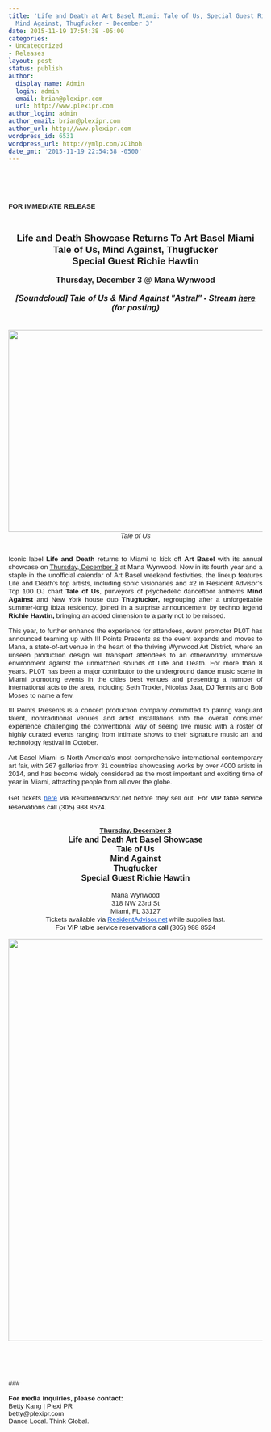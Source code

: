 ```yaml
---
title: 'Life and Death at Art Basel Miami: Tale of Us, Special Guest Richie Hawtin,
  Mind Against, Thugfucker - December 3'
date: 2015-11-19 17:54:38 -05:00
categories:
- Uncategorized
- Releases
layout: post
status: publish
author:
  display_name: Admin
  login: admin
  email: brian@plexipr.com
  url: http://www.plexipr.com
author_login: admin
author_email: brian@plexipr.com
author_url: http://www.plexipr.com
wordpress_id: 6531
wordpress_url: http://ymlp.com/zC1hoh
date_gmt: '2015-11-19 22:54:38 -0500'
---
```


<p><html><br />
<head><br />
<meta http-equiv="Content-Type" content="text/html; charset=UTF-8"/></head><br />
<body>
<div><b><span style="font-size: 10pt;"><span style="font-family: arial, helvetica, sans-serif;">FOR IMMEDIATE RELEASE</span></span></b></div>
<div align="center"><span id="docs-internal-guid-0229c6c2-6e44-d581-8bf6-5c6c2b64e99b"></p>
<div style="line-height: 1.2; margin-top: 0pt; margin-bottom: 0pt; text-align: center;" dir="ltr">&nbsp;</div>
<div style="line-height: 1.2; margin-top: 0pt; margin-bottom: 0pt; text-align: center;" dir="ltr"><span id="docs-internal-guid-a6a835d4-8d1c-aee1-235c-8509bba998f5"></p>
<div dir="ltr" style="line-height: 1.2; margin-top: 0pt; margin-bottom: 0pt; text-align: center;"><span id="docs-internal-guid-23d431fa-cd75-a8ab-ee6f-059ced52a1ae"></p>
<div dir="ltr" style="line-height: 1.2; margin-top: 0pt; margin-bottom: 0pt; text-align: center;"><span id="docs-internal-guid-a1fc95df-3894-fbe8-f5ea-ea99f6e7654d"></p>
<div style="line-height: 1.2; margin-top: 0pt; margin-bottom: 0pt; text-align: center;" dir="ltr"><span id="docs-internal-guid-4c18768e-71cd-1a48-6e59-a9b5ab882110"></p>
<div style="line-height: 1.2; margin-top: 0pt; margin-bottom: 0pt; text-align: center;" dir="ltr"><span id="docs-internal-guid-7e7f7293-d331-850b-6484-28e66e927bf7"></p>
<div style="line-height: 1.2; margin-top: 0pt; margin-bottom: 0pt; text-align: center;" dir="ltr"><span id="docs-internal-guid-b0887ff3-2135-a1c8-7779-60d19be0ac90"></p>
<div style="line-height: 1.2; margin-top: 0pt; margin-bottom: 0pt; text-align: center;" dir="ltr"><span style="font-size: 18.6667px; font-family: Arial; font-weight: 700; vertical-align: baseline; white-space: pre-wrap;">Life and Death Showcase Returns To Art Basel Miami</span></div>
<div style="line-height: 1.2; margin-top: 0pt; margin-bottom: 0pt; text-align: center;" dir="ltr"><span style="font-size: 18.6667px; font-family: Arial; font-weight: 700; vertical-align: baseline; white-space: pre-wrap;">Tale of Us, Mind Against, Thugfucker</span></div>
<div style="line-height: 1.2; margin-top: 0pt; margin-bottom: 0pt; text-align: center;" dir="ltr"><span style="font-size: 18.6667px; font-family: Arial; font-weight: 700; vertical-align: baseline; white-space: pre-wrap;">Special Guest Richie Hawtin</span></div>
<div style="line-height: 1.2; margin-top: 0pt; margin-bottom: 0pt; text-align: center;" dir="ltr">&nbsp;</div>
<div style="line-height: 1.2; margin-top: 0pt; margin-bottom: 0pt; text-align: center;" dir="ltr"><span style="font-size: 16px; font-family: Arial; font-weight: 700; vertical-align: baseline; white-space: pre-wrap;">Thursday, December 3 @ Mana Wynwood</span></div>
<div style="line-height: 1.2; margin-top: 0pt; margin-bottom: 0pt; text-align: center;" dir="ltr">&nbsp;</div>
<div style="line-height: 1.2; margin-top: 0pt; margin-bottom: 0pt; text-align: center;" dir="ltr"><span style="font-size: 16px; font-family: Arial; font-weight: 700; vertical-align: baseline; white-space: pre-wrap;"><i>[Soundcloud] Tale of Us &amp; Mind Against "Astral" - Stream <a href="https://soundcloud.com/lifeanddeath/lad026-tale-of-us-mind-against-astral">here</a> (for posting)</i></span></div>
<div style="line-height: 1.2; margin-top: 0pt; margin-bottom: 0pt; text-align: center;" dir="ltr"><span style="font-size: 16px; font-family: Arial; font-weight: 700; vertical-align: baseline; white-space: pre-wrap;"><br /></span></div>
<p></span></div>
<p></span></div>
<p></span></div>
<div style="line-height: 1.2; margin-top: 0pt; margin-bottom: 0pt; text-align: center;" dir="ltr"><span id="docs-internal-guid-4c18768e-71cd-9c28-b2df-b4d70aaf97b8"></p>
<div style="line-height: 1.2; margin-top: 0pt; margin-bottom: 0pt; text-align: center;" dir="ltr"><img style="border: 0pt none;" width="600" src="http://thumbnail.ymlp.com/plexipr_taleofuspresspicture03.jpg" height="400" /></div>
<div style="line-height: 1.2; margin-top: 0pt; margin-bottom: 0pt; text-align: center;" dir="ltr"><span style="font-family: arial, helvetica, sans-serif;"><span style="font-size: 13.3333px; line-height: 16px;"><i>Tale of Us</i></span></span></div>
<div style="line-height: 1.2; margin-top: 0pt; margin-bottom: 0pt; text-align: center;" dir="ltr"><span style="font-family: arial, helvetica, sans-serif;"><span style="font-size: 13.3333px; line-height: 16px;"><i><br /></i></span></span></div>
<div style="line-height: 1.2; margin-top: 0pt; margin-bottom: 0pt; text-align: justify;" dir="ltr"><span id="docs-internal-guid-7e7f7293-d332-bc7a-9e1a-337819190f74"></p>
<div style="line-height: 1.2; margin-top: 0pt; margin-bottom: 0pt; text-align: justify;" dir="ltr"><span id="docs-internal-guid-b0887ff3-2136-39cd-25be-30e37a1dec95"></p>
<div style="line-height: 1.2; margin-top: 0pt; margin-bottom: 0pt; text-align: justify;" dir="ltr"><span style="font-size: 13.3333px; font-family: Arial; vertical-align: baseline; white-space: pre-wrap;">Iconic label </span><span style="font-size: 13.3333px; font-family: Arial; font-weight: 700; vertical-align: baseline; white-space: pre-wrap;">Life and Death</span><span style="font-size: 13.3333px; font-family: Arial; vertical-align: baseline; white-space: pre-wrap;"> returns to Miami to kick off <b>Art Basel</b> with its annual showcase on <span style="text-decoration: underline;">Thursday, December 3</span> at Mana Wynwood. Now in its fourth year and a staple in the unofficial calendar of Art Basel weekend festivities, the lineup features Life and Death&rsquo;s top artists, including sonic visionaries and #2 in <span style="font-family: Arial; font-size: 13.3333px; line-height: 16px; text-align: justify; white-space: pre-wrap;">Resident Advisor&rsquo;s </span>Top 100 DJ chart </span><span style="font-size: 13.3333px; font-family: Arial; font-weight: 700; vertical-align: baseline; white-space: pre-wrap;">Tale of Us</span><span style="font-size: 13.3333px; font-family: Arial; vertical-align: baseline; white-space: pre-wrap;">, purveyors of psychedelic dancefloor anthems </span><span style="font-size: 13.3333px; font-family: Arial; font-weight: 700; vertical-align: baseline; white-space: pre-wrap;">Mind Against</span><span style="font-size: 13.3333px; font-family: Arial; vertical-align: baseline; white-space: pre-wrap;"> and New York house duo </span><span style="font-size: 13.3333px; font-family: Arial; font-weight: 700; vertical-align: baseline; white-space: pre-wrap;">Thugfucker,</span><span style="font-size: 13.3333px; font-family: Arial; vertical-align: baseline; white-space: pre-wrap;"> regrouping after a unforgettable summer-long Ibiza residency, joined in a surprise announcement by techno legend </span><span style="font-size: 13.3333px; font-family: Arial; font-weight: 700; vertical-align: baseline; white-space: pre-wrap;">Richie Hawtin,</span><span style="font-size: 13.3333px; font-family: Arial; vertical-align: baseline; white-space: pre-wrap;"> bringing an added dimension to a party not to be missed. </span></div>
<p></p>
<div style="line-height: 1.2; margin-top: 0pt; margin-bottom: 0pt; text-align: justify;" dir="ltr"><span style="font-size: 13.3333px; font-family: Arial; vertical-align: baseline; white-space: pre-wrap;">This year, to further enhance the experience for attendees, event promoter PL0T</span><span style="font-size: 13.3333px; font-family: Arial; font-weight: 700; vertical-align: baseline; white-space: pre-wrap;"> </span><span style="font-size: 13.3333px; font-family: Arial; vertical-align: baseline; white-space: pre-wrap;">has announced teaming up with III Points Presents as the event expands and moves to Mana, a state-of-art venue in the heart of the thriving Wynwood Art District, where an unseen production design will transport attendees to an otherworldly, immersive environment against the unmatched sounds of Life and Death. </span><span style="font-family: Arial; font-size: 13.3333px; white-space: pre-wrap; line-height: 1.2;">For more than 8 years, PL0T has been a major contributor to the underground dance music scene in Miami promoting events in the cities best venues and presenting a number of international acts to the area, including Seth Troxler, Nicolas Jaar, DJ Tennis and Bob Moses to name a few. </span></div>
<p></p>
<div style="line-height: 1.2; margin-top: 0pt; margin-bottom: 0pt; text-align: justify;" dir="ltr"><span style="font-size: 13.3333px; font-family: Arial; vertical-align: baseline; white-space: pre-wrap;">III Points Presents is a concert production company committed to pairing vanguard talent, nontraditional venues and artist installations into the overall consumer experience challenging the conventional way of seeing live music with a roster of highly curated events ranging from intimate shows to their signature music art and technology festival in October. </span></div>
<p></p>
<div style="line-height: 1.2; margin-top: 0pt; margin-bottom: 0pt; text-align: justify;" dir="ltr"><span style="font-size: 13.3333px; font-family: Arial; vertical-align: baseline; white-space: pre-wrap;">Art Basel Miami is North America&rsquo;s most comprehensive international contemporary art fair, with 267 galleries from 31 countries showcasing works by over 4000 artists in 2014, and has become widely considered as the most important and exciting time of year in Miami, attracting people from all over the globe. </span></div>
<p></p>
<div style="line-height: 1.2; margin-top: 0pt; margin-bottom: 0pt; text-align: justify;" dir="ltr"><span style="font-size: 10pt;"><span style="font-family: arial, helvetica, sans-serif;"><span style="vertical-align: baseline; white-space: pre-wrap;">Get tickets <a href="http://www.residentadvisor.net/event.aspx?754209" style="font-family: arial, helvetica, sans-serif; line-height: 19.2px; text-align: justify; text-decoration: none;"><span style="font-size: 13.3333px; color: #1155cc; vertical-align: baseline; white-space: pre-wrap; text-decoration: underline;">here</span></a><span style="text-align: justify; vertical-align: baseline; white-space: pre-wrap;"> </span>via ResidentAdvisor.net </span><span style="vertical-align: baseline; white-space: pre-wrap;">before they sell out.<span style="color: #222222;">&nbsp;<span style="color: #000000;">For VIP table service reservations call&nbsp;(</span></span><span style="background-color: #ffffff;"><span style="color: #000000;"><span style="font-size: 10pt;">305) 988 8524.</span></span></span></span></span></span></div>
<div style="line-height: 1.2; margin-top: 0pt; margin-bottom: 0pt; text-align: justify;" dir="ltr"><span style="font-size: 10pt;"><span style="font-family: arial, helvetica, sans-serif;"><span style="vertical-align: baseline; white-space: pre-wrap;"><span style="background-color: #ffffff;"><span style="color: #000000;"><span style="font-size: 10pt;"><br /></span></span></span></span></span></span></div>
<p></span></div>
<div style="line-height: 1.2; margin-top: 0pt; margin-bottom: 0pt; text-align: center;" dir="ltr"><span id="docs-internal-guid-b0887ff3-2136-39cd-25be-30e37a1dec95"></p>
<div style="text-align: center; line-height: 1.2; margin-top: 0pt; margin-bottom: 0pt;" dir="ltr"><span style="font-size: 13.3333px; font-family: Arial; vertical-align: baseline; white-space: pre-wrap;"><b><span style="text-decoration: underline;">Thursday, December 3</span></b></span></div>
<div style="text-align: center; line-height: 1.2; margin-top: 0pt; margin-bottom: 0pt;" dir="ltr"><span style="font-size: 13.3333px; font-family: Arial; font-weight: 700; vertical-align: baseline; white-space: pre-wrap;"><b><span style="font-size: 12pt;"><span style="font-family: arial, helvetica, sans-serif;">Life and Death Art Basel Showcase</span></span></b></span></div>
<div style="text-align: center; line-height: 1.2; margin-top: 0pt; margin-bottom: 0pt;" dir="ltr"><span style="font-weight: 700; vertical-align: baseline; white-space: pre-wrap;"><span style="font-size: 12pt;"><span style="font-family: arial, helvetica, sans-serif;">Tale of Us</span></span></span></div>
<div style="text-align: center; line-height: 1.2; margin-top: 0pt; margin-bottom: 0pt;" dir="ltr"><span style="font-weight: 700; vertical-align: baseline; white-space: pre-wrap;"><span style="font-size: 12pt;"><span style="font-family: arial, helvetica, sans-serif;">Mind Against</span></span></span></div>
<div style="text-align: center; line-height: 1.2; margin-top: 0pt; margin-bottom: 0pt;" dir="ltr"><span style="font-weight: 700; vertical-align: baseline; white-space: pre-wrap;"><span style="font-size: 12pt;"><span style="font-family: arial, helvetica, sans-serif;">Thugfucker</span></span></span></div>
<div style="text-align: center; line-height: 1.2; margin-top: 0pt; margin-bottom: 0pt;" dir="ltr"><span style="font-weight: 700; vertical-align: baseline; white-space: pre-wrap;"><span style="font-size: 12pt;"><span style="font-family: arial, helvetica, sans-serif;">Special Guest Richie Hawtin</span></span></span></div>
<div style="text-align: center; line-height: 1.2; margin-top: 0pt; margin-bottom: 0pt;" dir="ltr">&nbsp;</div>
<div style="text-align: center; line-height: 1.2; margin-top: 0pt; margin-bottom: 0pt;" dir="ltr"><span style="font-size: 13.3333px; font-family: Arial; vertical-align: baseline; white-space: pre-wrap;">Mana Wynwood</span></div>
<div style="text-align: center; line-height: 1.2; margin-top: 0pt; margin-bottom: 0pt;" dir="ltr"><span style="font-size: 13.3333px; font-family: Arial; color: #222222; vertical-align: baseline; white-space: pre-wrap; background-color: #ffffff;">318 NW 23rd St</span></div>
<div style="text-align: center; line-height: 1.2; margin-top: 0pt; margin-bottom: 0pt;" dir="ltr"><span style="font-size: 13.3333px; font-family: Arial; color: #222222; vertical-align: baseline; white-space: pre-wrap; background-color: #ffffff;">Miami, FL 33127</span></div>
<div style="text-align: center; line-height: 1.2; margin-top: 0pt; margin-bottom: 0pt;" dir="ltr"><span style="font-size: 13.3333px; font-family: Arial; vertical-align: baseline; white-space: pre-wrap;">Tickets available via </span><a style="text-decoration: none;" href="http://www.residentadvisor.net/event.aspx?754209"><span style="font-size: 13.3333px; font-family: Arial; color: #1155cc; vertical-align: baseline; white-space: pre-wrap; text-decoration: underline;">ResidentAdvisor.net</span></a><span style="font-size: 13.3333px; font-family: Arial; vertical-align: baseline; white-space: pre-wrap;"> while supplies last.</span></div>
<div style="text-align: center; line-height: 1.2; margin-top: 0pt; margin-bottom: 0pt;" dir="ltr"><span style="font-size: 13.3333px; font-family: Arial; vertical-align: baseline; white-space: pre-wrap;"><span style="font-size: 13.3333px; line-height: 16px; color: #222222;"><span style="color: #000000;"><span style="font-family: arial, helvetica, sans-serif;">For VIP table service reservations call&nbsp;(</span></span></span><span style="font-size: 13.3333px; line-height: 16px; background-color: #ffffff;"><span style="font-size: 10pt;"><span style="font-family: arial, helvetica, sans-serif;">305) 988 8524</span></span></span></span></div>
<p><img src="http://img.ymlp.com/plexipr_image11_2.jpg" height="796" style="border: 0pt none;" width="600" /><br /></span></div>
<div>&nbsp;</div>
<p></span></div>
<div style="line-height: 1.2; margin-top: 0pt; margin-bottom: 0pt; text-align: justify;" dir="ltr"><span id="docs-internal-guid-7e7f7293-d333-3ebf-8d25-c9bd3b840ac3"></p>
<div style="line-height: 1.2; margin-top: 0pt; margin-bottom: 0pt; text-align: justify;" dir="ltr"><span id="docs-internal-guid-b0887ff3-2137-4b5c-70dc-6855cd31926e"></p>
<div style="line-height: 1.2; margin-top: 0pt; margin-bottom: 0pt; text-align: justify;" dir="ltr">&nbsp;</div>
<p></span></div>
<p></span></div>
<p></span></div>
<p></span></div>
<p></span></div>
<p></span></div>
<p></span></div>
<div><span style="font-size: 10pt;"><a href="http://twitter.com/balanceseries"><span style="font-size: 10pt;"><span style="font-family: arial, helvetica, sans-serif;"><img border="0" /></span></span></a></span></div>
<div>
<div style="orphans: 2; widows: 2;"><span style="font-size: 10pt;"><span style="font-size: 10pt;"><span style="font-family: arial, helvetica, sans-serif;">###</span></span></span></div>
<div style="orphans: 2; widows: 2;"><span style="font-size: 10pt;"><span style="font-size: 10pt;"><span style="font-family: arial, helvetica, sans-serif;"><br /></span></span></span></div>
<div style="orphans: 2; widows: 2;"><span style="font-size: 10pt;"><span style="font-size: 10pt;"><span style="font-family: arial, helvetica, sans-serif;"><span style="text-align: justify; font-weight: bold; vertical-align: baseline; white-space: pre-wrap; background-color: #ffffff;">For media inquiries, please contact:</span><br style="font-family: arial, helvetica, sans-serif; font-size: 13.3333330154419px; text-align: justify;" />Betty Kang | Plexi PR</span></span></span></div>
<div style="orphans: 2; widows: 2;"><span style="font-size: 10pt;"><span style="font-size: 10pt;"><span style="font-family: arial, helvetica, sans-serif;">betty@plexipr.com</span></span></span></div>
<div style="orphans: 2; widows: 2;"><span style="font-size: 10pt;"><span style="font-size: 10pt;"><span style="font-family: arial, helvetica, sans-serif;">Dance Local. Think Global.</span></span></span></div>
<div style="orphans: 2; widows: 2;"><span style="font-size: 10pt;"><span style="font-family: arial, helvetica, sans-serif;"><br /></span></span></div>
</div>
<div><span style="color: #222222; font-family: arial, sans-serif; font-size: small; background-color: #ffffff;"><br /></span></div>
<p></body><br />
</html></p>
